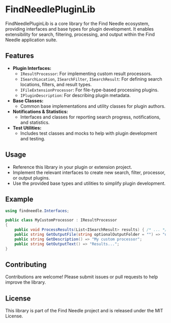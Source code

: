 ﻿# FindNeedlePluginLib

FindNeedlePluginLib is a core library for the Find Needle ecosystem, providing interfaces and base types for plugin development. It enables extensibility for search, filtering, processing, and output within the Find Needle application suite.

## Features
- **Plugin Interfaces:**
  - `IResultProcessor`: For implementing custom result processors.
  - `ISearchLocation`, `ISearchFilter`, `ISearchResult`: For defining search locations, filters, and result types.
  - `IFileExtensionProcessor`: For file-type-based processing plugins.
  - `IPluginDescription`: For describing plugin metadata.
- **Base Classes:**
  - Common base implementations and utility classes for plugin authors.
- **Notifications & Statistics:**
  - Interfaces and classes for reporting search progress, notifications, and statistics.
- **Test Utilities:**
  - Includes test classes and mocks to help with plugin development and testing.

## Usage
- Reference this library in your plugin or extension project.
- Implement the relevant interfaces to create new search, filter, processor, or output plugins.
- Use the provided base types and utilities to simplify plugin development.

## Example
```csharp
using findneedle.Interfaces;

public class MyCustomProcessor : IResultProcessor
{
    public void ProcessResults(List<ISearchResult> results) { /* ... */ }
    public string GetOutputFile(string optionalOutputFolder = "") => "output.txt";
    public string GetDescription() => "My custom processor";
    public string GetOutputText() => "Results...";
}
```

## Contributing
Contributions are welcome! Please submit issues or pull requests to help improve the library.

## License
This library is part of the Find Needle project and is released under the MIT License.
